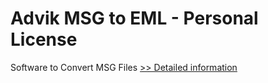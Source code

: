 # Advik MSG to EML - Personal License
Software to Convert MSG Files
[>> Detailed information](https://secure.shareit.com/shareit/product.html?productid=300805767&affiliateid=200057808)